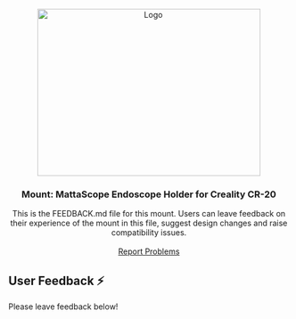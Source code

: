 <!-- WHEN SHARING MOUNTS, FILL OUT THIS TEMPLATE AND ADD AS 'README.md' IN MOUNT FOLDER-->

<!-- HEADER -->
<br />
<div align="center">
  <a href="https://github.com/Matta-Labs/camera-mounts">
    <!-- PLEASE UPLOAD IMAGE OF MOUNT TO IMAGES/ AND ADD IT HERE-->
    <img src="images/mattascope.png" alt="Logo" width="400" height="300">
  </a>

<h3 align="center">Mount: MattaScope Endoscope Holder for Creality CR-20 </h3>

  <p align="center">
    This is the FEEDBACK.md file for this mount. Users can leave feedback on their experience of the mount in this file, suggest design changes and raise compatibility issues.
    <br />
    <br />
    <a href="https://github.com/Matta-Labs/camera-mounts/issues">Report Problems</a>

  </p>
</div>

<!-- FEEDBACK -->
## User Feedback ⚡️

Please leave feedback below!

